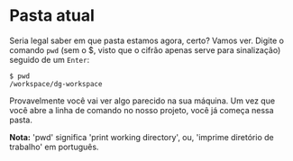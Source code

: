 # Pasta atual

Seria legal saber em que pasta estamos agora, certo? Vamos ver. Digite o comando `pwd` \(sem o $, visto que o cifrão apenas serve para sinalização\) seguido de um `Enter`:

```text
$ pwd
/workspace/dg-workspace
```

Provavelmente você vai ver algo parecido na sua máquina. Um vez que você abre a linha de comando no nosso projeto, você já começa nessa pasta.

**Nota:** 'pwd' significa 'print working directory', ou, 'imprime diretório de trabalho' em português.

